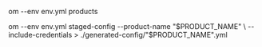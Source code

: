 

om --env env.yml products

om --env env.yml staged-config
   --product-name "$PRODUCT_NAME" \
   --include-credentials >  ./generated-config/"$PRODUCT_NAME".yml
